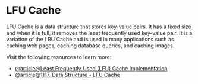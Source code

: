 # LFU Cache

LFU Cache is a data structure that stores key-value pairs. It has a fixed size and when it is full, it removes the least frequently used key-value pair. It is a variation of the LRU Cache and is used in many applications such as caching web pages, caching database queries, and caching images.

Visit the following resources to learn more:

- [@article@Least Frequently Used (LFU) Cache Implementation](https://www.geeksforgeeks.org/least-frequently-used-lfu-cache-implementation/)
- [@article@1117. Data Structure - LFU Cache](https://jojozhuang.github.io/algorithm/data-structure-lfu-cache/)
